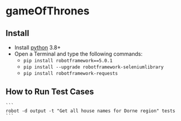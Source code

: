 # gameOfThrones

## Install
* Install [python](https://www.python.org/downloads/) 3.8+
* Open a Terminal and type the following commands:
    * ``` pip install robotframework==5.0.1 ```
    * ``` pip install --upgrade robotframework-seleniumlibrary ```
    * ``` pip install robotframework-requests ```

## How to Run Test Cases
    ```
    robot -d output -t "Get all house names for Dorne region" tests
    ```